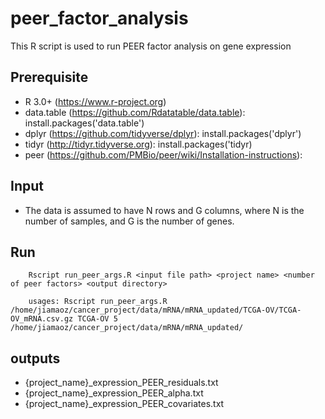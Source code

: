 # peer_factor_analysis

This R script is used to run PEER factor analysis on gene expression 

## Prerequisite
- R 3.0+ (https://www.r-project.org)
- data.table (https://github.com/Rdatatable/data.table): install.packages('data.table')
- dplyr (https://github.com/tidyverse/dplyr): install.packages('dplyr')
- tidyr (http://tidyr.tidyverse.org): install.packages('tidyr)
- peer (https://github.com/PMBio/peer/wiki/Installation-instructions): 

## Input
- The data is assumed to have N rows and G columns, where N is the number of samples, and G is the number of genes.

## Run
```
	Rscript run_peer_args.R <input file path> <project name> <number of peer factors> <output directory> 

	usages: Rscript run_peer_args.R /home/jiamaoz/cancer_project/data/mRNA/mRNA_updated/TCGA-OV/TCGA-OV_mRNA.csv.gz TCGA-OV 5 /home/jiamaoz/cancer_project/data/mRNA/mRNA_updated/
```

## outputs 
- {project_name}_expression_PEER_residuals.txt
- {project_name}_expression_PEER_alpha.txt
- {project_name}_expression_PEER_covariates.txt
